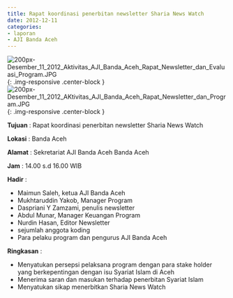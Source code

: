 ```yaml
---
title: Rapat koordinasi penerbitan newsletter Sharia News Watch
date: 2012-12-11
categories:
- laporan
- AJI Banda Aceh
---
```


![200px-Desember_11_2012_Aktivitas_AJI_Banda_Aceh_Rapat_Newsletter_dan_Evaluasi_Program.JPG](/uploads/200px-Desember_11_2012_Aktivitas_AJI_Banda_Aceh_Rapat_Newsletter_dan_Evaluasi_Program.JPG){: .img-responsive .center-block }
![200px-Desember_11_2012_AKtivitas_AJI_Banda_Aceh_Rapat_Newsletter_dan_Program.JPG](/uploads/200px-Desember_11_2012_AKtivitas_AJI_Banda_Aceh_Rapat_Newsletter_dan_Program.JPG){: .img-responsive .center-block }

**Tujuan** : Rapat koordinasi penerbitan newsletter Sharia News Watch

**Lokasi** : Banda Aceh

**Alamat** : Sekretariat AJI Banda Aceh  Banda Aceh 

**Jam** : 14.00 s.d 16.00  WIB

**Hadir** : 
* Maimun Saleh, ketua AJI Banda Aceh
* Mukhtaruddin Yakob, Manager Program
* Daspriani Y Zamzami, penulis newsletter
* Abdul Munar, Manager Keuangan Program
* Nurdin Hasan, Editor Newsletter
* sejumlah anggota koding
* Para pelaku program dan pengurus AJI Banda Aceh

**Ringkasan** : 
* Menyatukan persepsi pelaksana program dengan para stake holder yang berkepentingan dengan isu Syariat Islam di Aceh
* Menerima saran dan masukan terhadap penerbitan Syariat Islam 
* Menyatukan sikap menerbitkan Sharia News Watch
